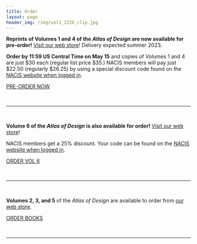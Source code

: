 ```yaml
---
title: Order
layout: page
header_img: /img/vol3_2226_clip.jpg
---
```

**Reprints of Volumes 1 and 4 of the <em>Atlas of Design</em> are now available for pre-order!** [Visit our web store](https://atlasofdesign.bigcartel.com/)! Delivery expected summer 2023.

**Order by 11:59 US Central Time on May 15** and copies of Volumes 1 and 4 are just $30 each (regular list price $35.) NACIS members will pay just $22.50 (regularly $26.25) by using a special discount code found on the <a href="https://nacis.org/initiatives/atlas-of-design/atlas-member-discount-code/" target="_blank">NACIS website when logged in</a>. <!--Note: This is a new discount code as of April 14, 2023.-->

<a href="https://atlasofdesign.bigcartel.com/" target="_blank" class="button button-blue">PRE-ORDER NOW  <i class="fa fa-book"></i></a>

<br>
<hr>
<br>

**Volume 6 of the <em>Atlas of Design</em> is also available for order!** [Visit our web store](https://atlasofdesign.bigcartel.com/)!

NACIS members get a 25% discount. Your code can be found on the <a href="https://nacis.org/initiatives/atlas-of-design/atlas-member-discount-code/" target="_blank">NACIS website when logged in</a>.

<a href="https://atlasofdesign.bigcartel.com/product/atlas-of-design-volume-6" target="_blank" class="button button-blue"> ORDER VOL 6  <i class="fa fa-hand-o-right"></i></a>

<br>
<hr>
<br>

**Volumes 2, 3, and 5** of the <em>Atlas of Design</em> are available to order from [our web store](https://atlasofdesign.bigcartel.com/).

<a href="https://atlasofdesign.bigcartel.com/" target="_blank" class="button button-blue">ORDER BOOKS  <i class="fa fa-book"></i></a>

<br>
<hr>
<br>



<!--
<a href="https://forms.gle/5e4yfBRvRCZUube56" target="_blank" class="button button-blue">Contact form for Volume 1 and 4 reprints  <i class="fa fa-list"></i></a>
-->
